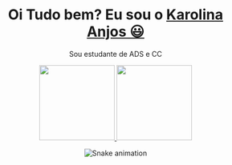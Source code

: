
<div>
  
  <h1 align="center">
    Oi Tudo bem? Eu sou o 
    <a href="https://www.linkedin.com/in/karolina-anjos-cc-ads/">Karolina Anjos 😃️</a>
  </h1>
  
  <p align="center">
    Sou estudante de ADS e CC 
      
<div align="center">
  <a href="https://github.com/Karolinanjos">
    <img height="150em" src="https://github-readme-stats.vercel.app/api?username=Karolinanjos &count_private=true&include_all_commits=true&show_icons=true&theme=dracula&hide_border=false&show_owner=true"/>
    <img height="150em" src="https://github-readme-stats.vercel.app/api/top-langs/?username=Karolinanjos&theme=dracula&hide_border=false&&layout=compact"/>
  </a>
</div>

<div align="center">

  ![Snake animation](https://github.com/danielbped/danielbped/blob/output/github-contribution-grid-snake.svg)
  
</div>
